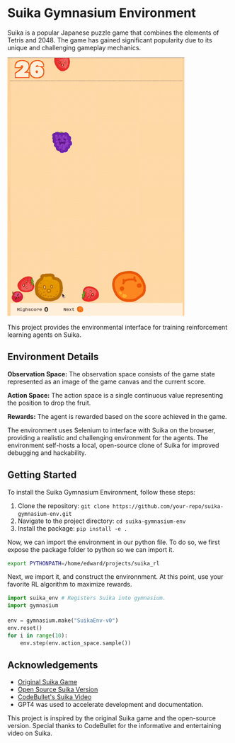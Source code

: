 # Suika Gymnasium Environment

Suika is a popular Japanese puzzle game that combines the elements of Tetris and 2048. The game has gained significant popularity due to its unique and challenging gameplay mechanics.

![Suika Gameplay GIF](suika_gameplay.gif)

This project provides the environmental interface for training reinforcement learning agents on Suika. 

## Environment Details

**Observation Space:** The observation space consists of the game state represented as an image of the game canvas and the current score.

**Action Space:** The action space is a single continuous value representing the position to drop the fruit.

**Rewards:** The agent is rewarded based on the score achieved in the game.

The environment uses Selenium to interface with Suika on the browser, providing a realistic and challenging environment for the agents. The environment self-hosts a local, open-source clone of Suika for improved debugging and hackability.

## Getting Started

To install the Suika Gymnasium Environment, follow these steps:

1. Clone the repository: `git clone https://github.com/your-repo/suika-gymnasium-env.git`
2. Navigate to the project directory: `cd suika-gymnasium-env`
4. Install the package: `pip install -e .`

Now, we can import the environment in our python file. To do so, we first expose the package folder to python so we can import it.
```sh
export PYTHONPATH=/home/edward/projects/suika_rl
```

Next, we import it, and construct the environnment. At this point, use your favorite RL algorithm to maximize rewards.
```python
import suika_env # Registers Suika into gymnasium.
import gymnasium 

env = gymnasium.make("SuikaEnv-v0")
env.reset()
for i in range(10):
    env.step(env.action_space.sample())
```

## Acknowledgements

- [Original Suika Game](https://link-to-original-suika)
- [Open Source Suika Version](https://link-to-open-source-suika)
- [CodeBullet's Suika Video](https://link-to-codebullet-video)
- GPT4 was used to accelerate development and documentation.

This project is inspired by the original Suika game and the open-source version. Special thanks to CodeBullet for the informative and entertaining video on Suika.